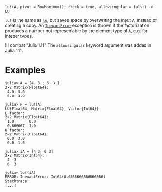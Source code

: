 ```
lu!(A, pivot = RowMaximum(); check = true, allowsingular = false) -> LU
```

`lu!` is the same as [`lu`](@ref), but saves space by overwriting the input `A`, instead of creating a copy. An [`InexactError`](@ref) exception is thrown if the factorization produces a number not representable by the element type of `A`, e.g. for integer types.

!!! compat "Julia 1.11"
    The `allowsingular` keyword argument was added in Julia 1.11.


# Examples

```jldoctest
julia> A = [4. 3.; 6. 3.]
2×2 Matrix{Float64}:
 4.0  3.0
 6.0  3.0

julia> F = lu!(A)
LU{Float64, Matrix{Float64}, Vector{Int64}}
L factor:
2×2 Matrix{Float64}:
 1.0       0.0
 0.666667  1.0
U factor:
2×2 Matrix{Float64}:
 6.0  3.0
 0.0  1.0

julia> iA = [4 3; 6 3]
2×2 Matrix{Int64}:
 4  3
 6  3

julia> lu!(iA)
ERROR: InexactError: Int64(0.6666666666666666)
Stacktrace:
[...]
```
